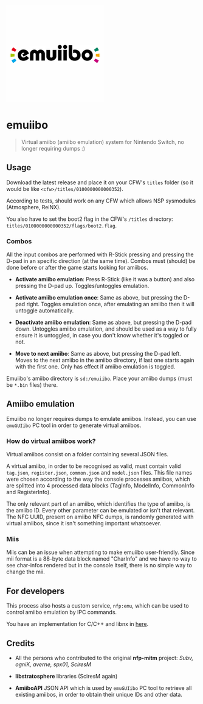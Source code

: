 ![Logo](emuiibo.png)

# emuiibo

> Virtual amiibo (amiibo emulation) system for Nintendo Switch, no longer requiring dumps :)

## Usage

Download the latest release and place it on your CFW's `titles` folder (so it would be like `<cfw>/titles/0100000000000352`).

According to tests, should work on any CFW which allows NSP sysmodules (Atmosphere, ReiNX).

You also have to set the boot2 flag in the CFW's `/titles` directory: `titles/0100000000000352/flags/boot2.flag`.

### Combos

All the input combos are performed with R-Stick pressing and pressing the D-pad in an specific direction (at the same time). Combos must (should) be done before or after the game starts looking for amiibos.

- **Activate amiibo emulation**: Press R-Stick (like it was a button) and also pressing the D-pad up. Toggles/untoggles emulation.

- **Activate amiibo emulation once**: Same as above, but pressing the D-pad right. Toggles emulation once, after emulating an amiibo then it will untoggle automatically.

- **Deactivate amiibo emulation**: Same as above, but pressing the D-pad down. Untoggles amiibo emulation, and should be used as a way to fully ensure it is untoggled, in case you don't know whether it's toggled or not.

- **Move to next amiibo**: Same as above, but pressing the D-pad left. Moves to the next amiibo in the amiibo directory, if last one starts again with the first one. Only has effect if amiibo emulation is toggled.

Emuiibo's amiibo directory is `sd:/emuiibo`. Place your amiibo dumps (must be `*.bin` files) there.

## Amiibo emulation

Emuiibo no longer requires dumps to emulate amiibos. Instead, you can use `emuGUIibo` PC tool in order to generate virtual amiibos.

### How do virtual amiibos work?

Virtual amiibos consist on a folder containing several JSON files.

A virtual amiibo, in order to be recognised as valid, must contain valid `tag.json`, `register.json`, `common.json` and `model.json` files. This file names were chosen according to the way the console processes amiibos, which are splitted into 4 processed data blocks (TagInfo, ModelInfo, CommonInfo and RegisterInfo).

The only relevant part of an amiibo, which identifies the type of amiibo, is the amiibo ID. Every other parameter can be emulated or isn't that relevant. The NFC UUID, present on amiibo NFC dumps, is randomly generated with virtual amiibos, since it isn't something important whatsoever.

### Miis

Miis can be an issue when attempting to make emuiibo user-friendly. Since mii format is a 88-byte data block named "CharInfo" and we have no way to see char-infos rendered but in the console itself, there is no simple way to change the mii.

## For developers

This process also hosts a custom service, `nfp:emu`, which can be used to control amiibo emulation by IPC commands.

You have an implementation for C/C++ and libnx in [here](nfpemu-libnx).

## Credits

- All the persons who contributed to the original **nfp-mitm** project: *Subv, ogniK, averne, spx01, SciresM*

- **libstratosphere** libraries (SciresM again)

- **AmiiboAPI** JSON API which is used by `emuGUIibo` PC tool to retrieve all existing amiibos, in order to obtain their unique IDs and other data.